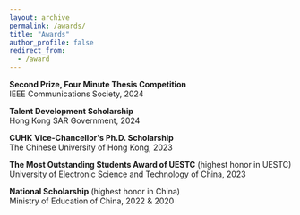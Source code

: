 ```yaml
---
layout: archive
permalink: /awards/
title: "Awards"
author_profile: false
redirect_from:
  - /award
---
```




**Second Prize, Four Minute Thesis Competition**  
IEEE Communications Society, 2024

**Talent Development Scholarship**  
Hong Kong SAR Government, 2024

**CUHK Vice-Chancellor's Ph.D. Scholarship**  
The Chinese University of Hong Kong, 2023

**The Most Outstanding Students Award of UESTC** (highest honor in UESTC)  
University of Electronic Science and Technology of China, 2023

**National Scholarship** (highest honor in China)  
Ministry of Education of China, 2022 & 2020
